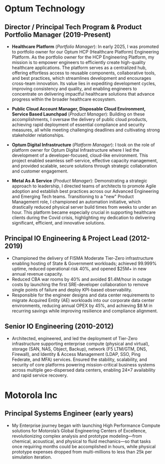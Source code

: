 # Optum Technology

## Director / Principal Tech Program & Product Portfolio Manager 		(2019-Present)
- **Healthcare Platform** (*Portfolio Manager*): In early 2025, I was promoted to portfolio owner for our Optum HCP (Healthcare Platform) Engineering Platform. As the portfolio owner for the HCP Engineering Platform, my mission is to empower engineers to efficiently create high-quality healthcare applications. The platform serves as a centralized hub, offering effortless access to reusable components, collaborative tools, and best practices, which streamlines development and encourages cross-team innovation. Its value lies in expediting development cycles, improving consistency and quality, and enabling engineers to concentrate on delivering impactful healthcare solutions that advance progress within the broader healthcare ecosystem.
 
- **Public Cloud Account Manager, Disposable Cloud Environment, Service Based Launchpad** (*Product Manager*): Building on these accomplishments, I oversaw the delivery of public cloud products, achieving rapid deployment of essential compliance and security measures, all while meeting challenging deadlines and cultivating strong stakeholder relationships.

- **Optum Digital Infrastructure** (*Platform Manager*): I took on the role of platform owner for Optum Digital Infrastructure where I led the development of a developer-focused, cloud-like environment. This project enabled seamless self-service, effective capacity management, and provided scalable, secure solutions through strategic collaboration and customer engagement. 
  
- **Metal As A Service** (*Product Manager*): Demonstrating a strategic approach to leadership, I directed teams of architects to promote Agile adoption and establish best practices across our Advanced Engineering and Emerging Tech teams. 
Transitioning to a "new" Product Management role, I championed an automation initiative, which drastically reduced physical server build times from weeks to under an hour. This platform became especially crucial in supporting healthcare clients during the Covid crisis, highlighting my dedication to delivering significant, efficient, and innovative solutions.


## Principal IO Engineering & Project Lead 				(2012-2019)
- Championed the delivery of FISMA Moderate Tier-Zero infrastructure enabling hosting of State & Government workloads; achieved 99.999% uptime, reduced operational risk 40%, and opened $25M+ in new annual revenue capacity.
- Reduced CBA war rooms by 40% and avoided $1.4M/hour in outage costs by launching the first SRE-developer collaboration to remove single points of failure and deploy KPI-based observability.
- Responsible for the engineer designs and data center requirements to migrate Acquired Entity (AE) workloads into our corporate data center environments, reducing annual OPEX by 45%, and achieving $8 M in recurring savings while improving resilience and compliance alignment.

## Senior IO Engineering				(2010-2012)
- Architected, engineered, and led the deployment of Tier-Zero infrastructure supporting enterprise compute (physical and virtual), storage (SAN, NAS, Object, Backup), network (F5 LTM/GTM, DNS, Firewall), and Identity & Access Management (LDAP, SSO, Ping Federate, and MFA) services. Ensured the stability, scalability, and security of core platforms powering mission-critical business systems across multiple geo-dispersed data centers, enabling 24×7 availability and rapid service recovery.

# Motorola Inc

## Principal Systems Engineer (early years)
- My Enterprise journey began with launching High Performance Compute solutions for Motorola’s Global Engineering Centers of Excellence, revolutionizing complex analysis and prototype modeling—from chemical, acoustical, and physical to fluid mechanics—so that tasks once requiring months could be accomplished in hours, while physical prototype expenses dropped from multi-millions to less than 25k per simulation iteration. 
